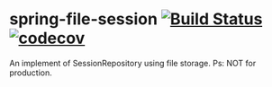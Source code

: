 # spring-file-session [![Build Status](https://travis-ci.org/ian4hu/spring-file-session.svg?branch=master)](https://travis-ci.org/ian4hu/spring-file-session) [![codecov](https://codecov.io/gh/ian4hu/spring-file-session/branch/master/graph/badge.svg)](https://codecov.io/gh/ian4hu/spring-file-session)

An implement of SessionRepository using file storage. Ps: NOT for production.


